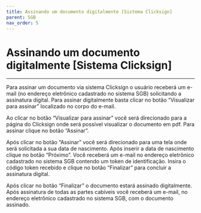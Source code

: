 ```yaml
---
title: Assinando um documento digitalmente [Sistema Clicksign]
parent: SGB
nav_order: 5
---
```


# Assinando um documento digitalmente [Sistema Clicksign]
---

Para assinar um documento via sistema Clicksign o usuário receberá um e-mail (no endereço eletrônico cadastrado no sistema SGB) solicitando a assinatura digital. Para assinar digitalmente basta clicar no botão “Visualizar para assinar” localizado no corpo do e-mail.

Ao clicar no botão “Visualizar para assinar” você será direcionado para a página do Clicksign onde será possível visualizar o documento em pdf. Para assinar clique no botão “Assinar”.

Após clicar no botão “Assinar” você será direcionado para uma tela onde será solicitada a sua data de nascimento. Após inserir a data de nascimento clique no botão “Próximo”. Você receberá um e-mail no endereço eletrônico cadastrado no sistema SGB contendo um token de identificação. Insira o código token recebido e clique no botão “Finalizar” para concluir a assinatura digital.

Após clicar no botão “Finalizar” o documento estará assinado digitalmente. Após assinatura de todas as partes cabíveis você receberá um e-mail, no endereço eletrônico cadastrado no sistema SGB, com o documento assinado.